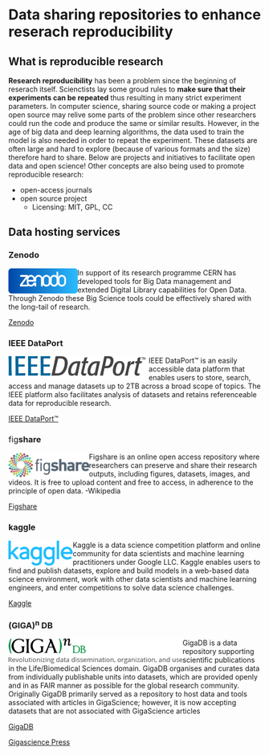 # Data sharing repositories to enhance reserach reproducibility

## What is reproducible research

**Research reproducibility** has been a problem since the beginning of reserach itself. Scienctists lay some groud rules to **make sure that their experiments can be repeated** thus resulting in many strict experiment parameters. In computer science, sharing source code or making a project open source may relive some parts of the problem since other researchers could run the code and produce the same or similar results. However, in the age of big data and deep learning algorithms, the data used to train the model is also needed in order to repeat the experiment. These datasets are often large and hard to explore (because of various formats and the size) therefore hard to share. Below are projects and initiatives to facilitate open data and open science! Other concepts are also being used to promote reproducible research: 

- open-access journals
- open source project
  - Licensing: MIT, GPL, CC

## Data hosting services

### Zenodo

<img src="https://github.com/NIUYI0511/Chenli_group_wiki/blob/main/docs/Academic/imgs/zenodo-gradient-round.svg" alt="IEEE DataPort" style="float: left; height: 50px;" />

In support of its research programme CERN has developed tools for Big Data management and extended Digital Library capabilities for Open Data. Through Zenodo these Big Science tools could be effectively shared with the long­-tail of research.

[Zenodo](http://about.zenodo.org/)

### IEEE DataPort 

<img src="https://github.com/NIUYI0511/Chenli_group_wiki/blob/main/docs/Academic/imgs/dataport-logo.svg" alt="IEEE DataPort" style="float: left; height: 50px;" />

IEEE DataPort™ is an easily accessible data platform that enables users to store, search, access and manage datasets up to 2TB across a broad scope of topics.  The IEEE platform also facilitates analysis of datasets and retains referenceable data for reproducible research.

[IEEE DataPort™](https://ieee-dataport.org/)

### <span style="font-weight: 400;">fig</span>**share** 

<img src="https://github.com/NIUYI0511/Chenli_group_wiki/blob/main/docs/Academic/imgs/figshare.png" alt="figshare" style="float: left; height: 50px;" />

Figshare is an online open access repository where researchers can preserve and share their research outputs, including figures, datasets, images, and videos. It is free to upload content and free to access, in adherence to the principle of open data. -Wikipedia

[Figshare](https://figshare.com/)

### kaggle

<img src="https://github.com/NIUYI0511/Chenli_group_wiki/blob/main/docs/Academic/imgs/kaggle.png" alt="kaggle" style="float: left; height: 50px;" />

Kaggle is a data science competition platform and online community for data scientists and machine learning practitioners under Google LLC. Kaggle enables users to find and publish datasets, explore and build models in a web-based data science environment, work with other data scientists and machine learning engineers, and enter competitions to solve data science challenges.

[Kaggle](https://www.kaggle.com/)

### (GIGA)<sup>n</sup> DB

<img src="https://github.com/NIUYI0511/Chenli_group_wiki/blob/main/docs/Academic/imgs/gigadb.png" alt="gigadb" style="float: left; height: 50px;" />

GigaDB is a data repository supporting scientific publications in the Life/Biomedical Sciences domain. GigaDB organises and curates data from individually publishable units into datasets, which are provided openly and in as FAIR manner as possible for the global research community. Originally GigaDB primarily served as a repository to host data and tools associated with articles in GigaScience; however, it is now accepting datasets that are not associated with GigaScience articles 

[GigaDB](http://gigadb.org/)

[Gigascience Press](https://www.gigasciencepress.org/)

